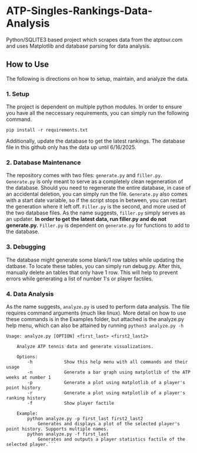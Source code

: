 # ATP-Singles-Rankings-Data-Analysis
Python/SQLITE3 based project which scrapes data from the atptour.com and uses Matplotlib and database parsing for data analysis. 
## How to Use
The following is directions on how to setup, maintain, and analyze the data.
### 1. Setup
The project is dependent on multiple python modules. In order to ensure you have all the neccessary requirements, you can simply run the following command.
```
pip install -r requirements.txt
```
Additionally, update the database to get the latest rankings. The database file in this github only has the data up until 6/16/2025.
### 2. Database Maintenance
The repository comes with two files: ```generate.py``` and ```filler.py```. ```Generate.py``` is only meant to serve as a completely clean regeneration of the database. Should you need to regenerate the entire database, in case of an accidental deletion, you can simply run the file. ```Generate.py``` also comes with a start date variable, so if the script stops in between, you can restart the generation where it left off.
```Filler.py``` is the second, and more used of the two database files. As the name suggests, ```filler.py``` simply serves as an updater. **In order to get the latest data, run filler.py and do not generate.py.** ```Filler.py``` is dependent on ```generate.py``` for functions to add to the database. 
### 3. Debugging
The database might generate some blank/1 row tables while updating the datbase. To locate these tables, you can simply run debug.py. After this, manually delete an tables that only have 1 row. This will help to prevent errors while generating a list of number 1's or player factiles. 
### 4. Data Analysis
As the name suggests, ```analyze.py``` is used to perform data analysis. The file requires command arguments (much like linux). More detail on how to use these commands is in the Examples folder, but attached is the analyze.py help menu, which can also be attained by running ```python3 analyze.py -h```
```
Usage: analyze.py [OPTION] <first_last> <first2_last2>

    Analyze ATP tennis data and generate visualizations.

    Options:
        -h            Show this help menu with all commands and their usage
        -n            Generate a bar graph using matplotlib of the ATP weeks at number 1
        -p            Generate a plot using matplotlib of a player's point history
        -r            Generate a plot using matplotlib of a player's ranking history
        -f            Show player factile

    Example:
        python analyze.py -p first_last first2_last2
            Generates and displays a plot of the selected player's point history. Supports multiple names.
        python analyze.py -f first_last
            Generates and outputs a player statistics factile of the selected player.```
